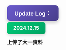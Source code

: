 <button style="background: linear-gradient(135deg, #6a5acd, #483d8b); 
               border: none; 
               border-radius: 10px; 
               color: white; 
               font-size: 18px; 
               font-weight: bold; 
               padding: 12px 24px; 
               box-shadow: 0 6px 12px rgba(0, 0, 0, 0.2); 
               cursor: pointer; 
               transition: all 0.3s ease;" 
        onmouseover="this.style.background='linear-gradient(135deg, #483d8b, #6a5acd)'; this.style.transform='scale(1.08)';" 
        onmouseout="this.style.background='linear-gradient(135deg, #6a5acd, #483d8b)'; this.style.transform='scale(1)';">Update Log：</button>



<span style="background: linear-gradient(135deg, #01c876, #00a364); 
               border: none; 
               border-radius: 8px; 
               color: white; 
               font-size: 16px; 
               font-weight: bold; 
               padding: 10px 20px; 
               box-shadow: 0 4px 8px rgba(0, 0, 0, 0.15); 
               cursor: pointer; 
               transition: all 0.3s ease;" 
        onmouseover="this.style.background='linear-gradient(135deg, #00a364, #01c876)'; this.style.transform='scale(1.05)';" 
        onmouseout="this.style.background='linear-gradient(135deg, #01c876, #00a364)'; this.style.transform='scale(1)';">
    2024.12.15
</span>

### 上传了大一资料





